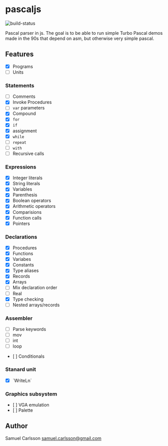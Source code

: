 # pascaljs

![build-status](https://travis-ci.org/vidstige/pascaljs.svg?branch=master)

Pascal parser in js. The goal is to be able to run simple Turbo Pascal demos
made in the 90s that depend on asm, but otherwise very simple pascal.

## Features
- [x] Programs
- [ ] Units

### Statements
- [ ] Comments
- [x] Invoke Procedures
- [ ] `var` parameters
- [x] Compound
- [x] `for`
- [x] `if`
- [x] assignment
- [x] `while`
- [ ] `repeat`
- [ ] `with`
- [ ] Recursive calls

### Expressions
- [x] Integer literals
- [x] String literals
- [x] Variables
- [x] Parenthesis
- [x] Boolean operators
- [x] Arithmetic operators
- [x] Comparisions
- [x] Function calls
- [x] Pointers

### Declarations
- [x] Procedures
- [x] Functions
- [x] Variabes
- [x] Constants
- [x] Type aliases
- [x] Records
- [x] Arrays
- [ ] Mix declaration order
- [ ] Real
- [x] Type checking
- [ ] Nested arrays/records

### Assembler
- [ ] Parse keywords
- [ ] mov
- [ ] int
- [ ] loop
- [ ] Conditionals

### Stanard unit
- [x] `WriteLn´

### Graphics subsystem
- [ ] VGA emulation
- [ ] Palette


## Author
Samuel Carlsson <samuel.carlsson@gmail.com>
